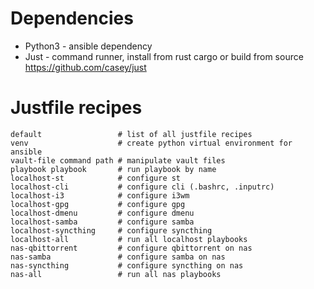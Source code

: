 # Dependencies

- Python3 - ansible dependency
- Just - command runner, install from rust cargo or build from source https://github.com/casey/just 

# Justfile recipes

```shell
default                 # list of all justfile recipes
venv                    # create python virtual environment for ansible
vault-file command path # manipulate vault files
playbook playbook       # run playbook by name
localhost-st            # configure st
localhost-cli           # configure cli (.bashrc, .inputrc)
localhost-i3            # configure i3wm
localhost-gpg           # configure gpg
localhost-dmenu         # configure dmenu
localhost-samba         # configure samba
localhost-syncthing     # configure syncthing
localhost-all           # run all localhost playbooks
nas-qbittorrent         # configure qbittorrent on nas
nas-samba               # configure samba on nas
nas-syncthing           # configure syncthing on nas
nas-all                 # run all nas playbooks
```

